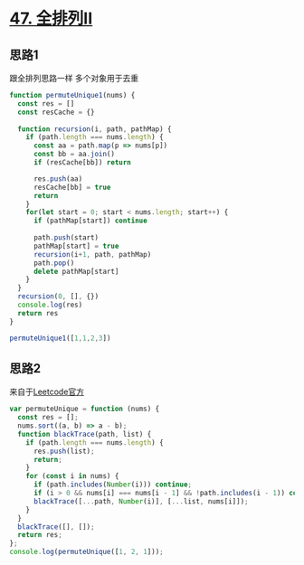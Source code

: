 # [47. 全排列II](https://leetcode-cn.com/problems/permutations-ii/)

## 思路1

跟全排列思路一样 多个对象用于去重

```js
function permuteUnique1(nums) {
  const res = []
  const resCache = {}
  
  function recursion(i, path, pathMap) {
    if (path.length === nums.length) {
      const aa = path.map(p => nums[p])
      const bb = aa.join()
      if (resCache[bb]) return

      res.push(aa)
      resCache[bb] = true
      return
    }
    for(let start = 0; start < nums.length; start++) {
      if (pathMap[start]) continue
      
      path.push(start)
      pathMap[start] = true
      recursion(i+1, path, pathMap)
      path.pop()
      delete pathMap[start]
    }
  }
  recursion(0, [], {})
  console.log(res)
  return res
}

permuteUnique1([1,1,2,3])

```

## 思路2

来自于[Leetcode官方](https://leetcode-cn.com/problems/permutations-ii/solution/quan-pai-lie-ii-by-leetcode-solution/)

```js
var permuteUnique = function (nums) {
  const res = [];
  nums.sort((a, b) => a - b);
  function blackTrace(path, list) {
    if (path.length === nums.length) {
      res.push(list);
      return;
    }
    for (const i in nums) {
      if (path.includes(Number(i))) continue;
      if (i > 0 && nums[i] === nums[i - 1] && !path.includes(i - 1)) continue;
      blackTrace([...path, Number(i)], [...list, nums[i]]);
    }
  }
  blackTrace([], []);
  return res;
};
console.log(permuteUnique([1, 2, 1]));

```